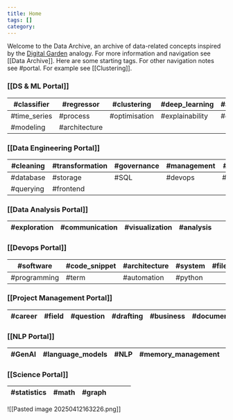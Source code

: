 ```yaml
---
title: Home
tags: []
category:
---
```

Welcome to the Data Archive, an archive of data-related concepts inspired by the [Digital Garden](https://jzhao.xyz/posts/networked-thought/) analogy. For more information and navigation see [[Data Archive]]. Here are some starting tags. For other navigation notes see #portal. For example see [[Clustering]].

### [[DS & ML Portal]]

| #classifier | #regressor | #clustering | #deep_learning | #anomaly_detection | #algorithm |
| ----------- | ---------- | ----------- | -------------- | ------------------ | ---------- |
| #time_series | #process | #optimisation | #explainability | #evaluation | #ml |
| #modeling | #architecture |            |                |                    |            |

### [[Data Engineering Portal]]

| #cleaning | #transformation | #governance | #management | #data_quality | #security |
| --------- | --------------- | ----------- | ----------- | ------------- | --------- |
| #database | #storage | #SQL | #devops | #orchestration | #cloud |
| #querying | #frontend |       |        |              |        |

### [[Data Analysis Portal]]

| #exploration | #communication | #visualization | #analysis |        |        |
| ------------ | -------------- | -------------- | --------- | ------ | ------ |

### [[Devops Portal]]

| #software | #code_snippet | #architecture | #system | #file_type | #test |
| --------- | ------------- | ------------- | ------- | ---------- | ----- |
| #programming | #term | #automation | #python |            |       |

### [[Project Management Portal]]

| #career | #field | #question | #drafting | #business | #documentation |
| ------- | ------ | --------- | --------- | --------- | -------------- |

### [[NLP Portal]]

| #GenAI | #language_models | #NLP | #memory_management | #agents |        |
| ------ | ---------------- | ---- | ------------------ | ------- | ------ |

### [[Science Portal]]

| #statistics | #math | #graph |        |        |        |
| ----------- | ----- | ------ | ------ | ------ | ------ |

![[Pasted image 20250412163226.png]]
